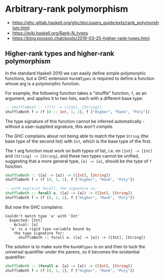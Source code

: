 # Arbitrary-rank polymorphism

* https://ghc.gitlab.haskell.org/ghc/doc/users_guide/exts/rank_polymorphism.html
* https://wiki.haskell.org/Rank-N_types
* https://blog.poisson.chat/posts/2019-03-25-higher-rank-types.html


## Higher-rank types and higher-rank polymorphism

In the standard Haskell 2010 we can easily define simple polymorphic functions, but a GHC extension `RankNTypes` is required to define a function whose arg is a polymorphic function.

For example, the following function takes a "shuffle" function, `f`, as an argument, and applies it to two lists, each with a different base type:

```hs
-- shuffleBoth :: (???) -> ([Int], [String])
shuffleBoth f = (f [0 :: Int, 1, 2], f ["Higher", "Rank", "Poly"])
```

The type signature of this function cannot be inferred automatically - without a user-supplied signature, this won't compile.

The GHC complains about not being able to match the type `String` (the base type of the second list) with `Int`, which is the base type of the first.

The `f` arg function must work on both types of list, i.e. on `[Int] -> [Int]` and `[String] -> [String]`, and these two types cannot be unified, suggesting that a more general type, `[a] -> [a]`, should be the type of `f` function.

```hs
shuffleBoth :: ([a] -> [a]) -> ([Int], [String])
shuffleBoth f = (f [0, 1, 2], f ["Higher", "Rank", "Poly"])

-- with explicit forall, the signature is:
shuffleBoth :: forall a. ([a] -> [a]) -> ([Int], [String])
shuffleBoth f = (f [0, 1, 2], f ["Higher", "Rank", "Poly"])
```

But now the GHC complains:

```
Couldn't match type 'a' with 'Int'
  Expected: [Int]
    Actual: [a]
  'a' is a rigid type variable bound by
    the type signature for:
      shuffleBoth :: forall a. ([a] -> [a]) -> ([Int], [String])
```

The solution is to make sure the `RankNTypes` is on and then to tuck the universal quantifier under the parens, so it becomes the existential quantifier:

```hs
shuffleBoth :: (forall a. [a] -> [a]) -> ([Int], [String])
shuffleBoth f = (f [0, 1, 2], f ["Higher", "Rank", "Poly"])
```
